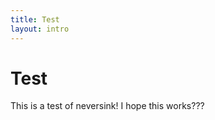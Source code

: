 ```yaml
---
title: Test
layout: intro
---
```


# Test
This is a test of neversink! I hope this works??? 

<mdi-orbit />